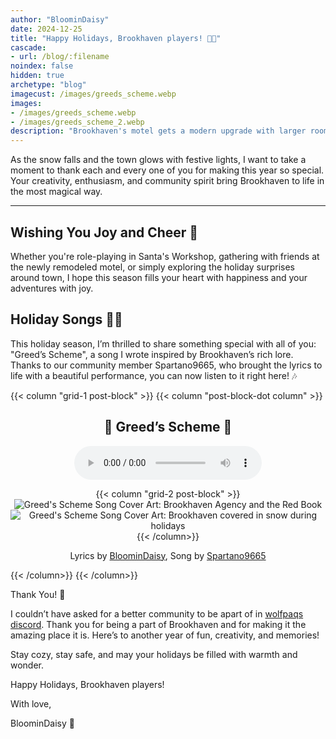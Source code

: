 ```yaml
---
author: "BloominDaisy"
date: 2024-12-25
title: "Happy Holidays, Brookhaven players! 🎄✨"
cascade:
- url: /blog/:filename
noindex: false
hidden: true
archetype: "blog"
imagecust: /images/greeds_scheme.webp
images:
- /images/greeds_scheme.webp
- /images/greeds_scheme_2.webp
description: "Brookhaven's motel gets a modern upgrade with larger rooms, a pool, and exciting new features."
---
```



As the snow falls and the town glows with festive lights, I want to take a moment to thank each and every one of you for making this year so special. Your creativity, enthusiasm, and community spirit bring Brookhaven to life in the most magical way.

---

## Wishing You Joy and Cheer 🌟

Whether you're role-playing in Santa's Workshop, gathering with friends at the newly remodeled motel, or simply exploring the holiday surprises around town, I hope this season fills your heart with happiness and your adventures with joy.

## Holiday Songs 🎁🎅

This holiday season, I’m thrilled to share something special with all of you: "Greed’s Scheme", a song I wrote inspired by Brookhaven’s rich lore. Thanks to our community member Spartano9665, who brought the lyrics to life with a beautiful performance, you can now listen to it right here! 🎶

{{< column "grid-1 post-block" >}}
{{< column "post-block-dot column" >}}
<center>

## 🎵 Greed’s Scheme 🎵
<audio controls>
  <source src="/media/Greeds_Scheme.mp3" type="audio/mpeg" />
  <source src="/media/Greeds_Scheme.ogg" type="audio/ogg" />
</audio>

{{< column "grid-2 post-block" >}}
![Greed's Scheme Song Cover Art: Brookhaven Agency and the Red Book](/images/greeds_scheme.webp?width=200px)
![Greed's Scheme Song Cover Art: Brookhaven covered in snow during holidays](/images/greeds_scheme_2.webp?width=200px)
{{< /column>}}

Lyrics by [BloominDaisy](/about/),
Song by [Spartano9665](https://discord.com/channels/482308357248647177/870010373976236052/1321477004436049970)

</center>

{{< /column>}}
{{< /column>}}



Thank You! 💜

I couldn’t have asked for a better community to be apart of in [wolfpaqs discord](https://discord.gg/wolfpaqgames). Thank you for being a part of Brookhaven and for making it the amazing place it is. Here’s to another year of fun, creativity, and memories!

Stay cozy, stay safe, and may your holidays be filled with warmth and wonder.

Happy Holidays, Brookhaven players!

With love,

BloominDaisy 💜